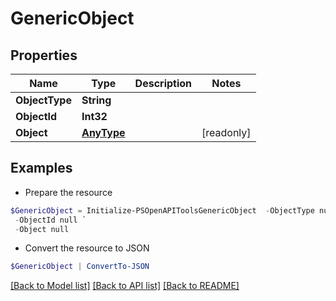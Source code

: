 # GenericObject
## Properties

Name | Type | Description | Notes
------------ | ------------- | ------------- | -------------
**ObjectType** | **String** |  | 
**ObjectId** | **Int32** |  | 
**Object** | [**AnyType**](.md) |  | [readonly] 

## Examples

- Prepare the resource
```powershell
$GenericObject = Initialize-PSOpenAPIToolsGenericObject  -ObjectType null `
 -ObjectId null `
 -Object null
```

- Convert the resource to JSON
```powershell
$GenericObject | ConvertTo-JSON
```

[[Back to Model list]](../README.md#documentation-for-models) [[Back to API list]](../README.md#documentation-for-api-endpoints) [[Back to README]](../README.md)

